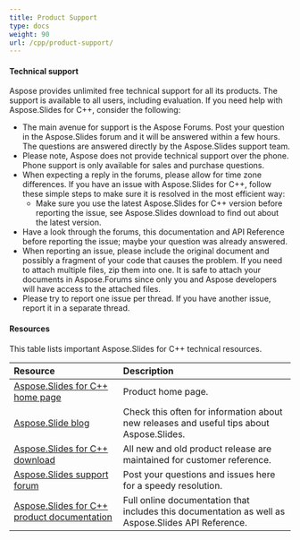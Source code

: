 ```yaml
---
title: Product Support
type: docs
weight: 90
url: /cpp/product-support/
---
```


#### **Technical support**
Aspose provides unlimited free technical support for all its products. The support is available to all users, including evaluation.
If you need help with Aspose.Slides for C++, consider the following:

- The main avenue for support is the Aspose Forums. Post your question in the Aspose.Slides forum and it will be answered within a few hours. The questions are answered directly by the Aspose.Slides support team.
- Please note, Aspose does not provide technical support over the phone. Phone support is only available for sales and purchase questions.
- When expecting a reply in the forums, please allow for time zone differences.
  If you have an issue with Aspose.Slides for C++, follow these simple steps to make sure it is resolved in the most efficient way:
  - Make sure you use the latest Aspose.Slides for C++ version before reporting the issue, see Aspose.Slides download to find out about the latest version.
- Have a look through the forums, this documentation and API Reference before reporting the issue; maybe your question was already answered.
- When reporting an issue, please include the original document and possibly a fragment of your code that causes the problem. If you need to attach multiple files, zip them into one. It is safe to attach your documents in Aspose.Forums since only you and Aspose developers will have access to the attached files.
- Please try to report one issue per thread. If you have another issue, report it in a separate thread.
#### **Resources**
This table lists important Aspose.Slides for C++ technical resources.

|**Resource**|**Description**|
| :- | :- |
|[Aspose.Slides for C++ home page](https://products.aspose.com/slides/cpp)|Product home page.|
|[Aspose.Slide blog](https://blog.aspose.com/category/aspose-products/aspose-slides-product-family/)|Check this often for information about new releases and useful tips about Aspose.Slides.|
|[Aspose.Slides for C++ download](https://downloads.aspose.com/slides/cpp)|All new and old product release are maintained for customer reference.|
|[Aspose.Slides support forum](https://forum.aspose.com/c/slides)|Post your questions and issues here for a speedy resolution.|
|[Aspose.Slides for C++ product documentation](/slides/cpp/home/)|Full online documentation that includes this documentation as well as Aspose.Slides API Reference.|

